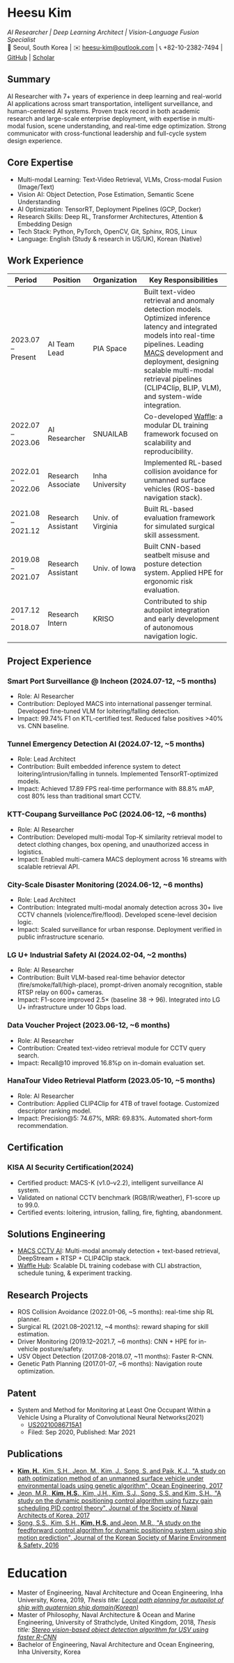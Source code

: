 <!-- <img src="https://github.com/oneQuery/oneQuery.github.io/assets/24229051/59754b18-5a66-4ec7-b8c2-5f6166af9485" width="141" height="180"> -->

# Heesu Kim
_AI Researcher | Deep Learning Architect | Vision-Language Fusion Specialist_  
📍 Seoul, South Korea | ✉️ heesu-kim@outlook.com | 📞 +82-10-2382-7494 | [GitHub](https://github.com/heesu-pia) | [Scholar](https://scholar.google.com/citations?hl=en&user=foCKZlQAAAAJ)

## Summary
AI Researcher with 7+ years of experience in deep learning and real-world AI applications across smart transportation, intelligent surveillance, and human-centered AI systems. Proven track record in both academic research and large-scale enterprise deployment, with expertise in multi-modal fusion, scene understanding, and real-time edge optimization. Strong communicator with cross-functional leadership and full-cycle system design experience.

## Core Expertise
- Multi-modal Learning: Text-Video Retrieval, VLMs, Cross-modal Fusion (Image/Text)
- Vision AI: Object Detection, Pose Estimation, Semantic Scene Understanding
- AI Optimization: TensorRT, Deployment Pipelines (GCP, Docker)
- Research Skills: Deep RL, Transformer Architectures, Attention & Embedding Design
- Tech Stack: Python, PyTorch, OpenCV, Git, Sphinx, ROS, Linux
- Language: English (Study & research in US/UK), Korean (Native)

## Work Experience

| Period             | Position              | Organization     | Key Responsibilities                                                                                          |
|--------------------|------------------------|------------------|----------------------------------------------------------------------------------------------------------------|
| 2023.07 – Present  | AI Team Lead           | PIA Space        | Built text-video retrieval and anomaly detection models. Optimized inference latency and integrated models into real-time pipelines. Leading [MACS](https://pia.space/#MACS) development and deployment, designing scalable multi-modal retrieval pipelines (CLIP4Clip, BLIP, VLM), and system-wide integration. |
| 2022.07 – 2023.06  | AI Researcher          | SNUAILAB         | Co-developed [Waffle](https://github.com/snuailab/waffle_hub): a modular DL training framework focused on scalability and reproducibility.              |
| 2022.01 – 2022.06  | Research Associate     | Inha University  | Implemented RL-based collision avoidance for unmanned surface vehicles (ROS-based navigation stack).         |
| 2021.08 – 2021.12  | Research Assistant     | Univ. of Virginia| Built RL-based evaluation framework for simulated surgical skill assessment.                                 |
| 2019.08 – 2021.07  | Research Assistant     | Univ. of Iowa    | Built CNN-based seatbelt misuse and posture detection system. Applied HPE for ergonomic risk evaluation.     |
| 2017.12 – 2018.07  | Research Intern        | KRISO            | Contributed to ship autopilot integration and early development of autonomous navigation logic.              |

<!--
### **AI Solution Team Leader / Tech Lead, [PIA Space](https://pia.space/)**
_2024–Present_
- Lead architect of "[MACS](https://pia.space/#MACS)": real-time AI CCTV solution with multi-modal event detection.
- Designed scalable pipelines for vision-language fusion (CLIP4Clip, BLIP, custom VLMs).
- Deployed solutions in smart cities, industrial sites, and urban infastructure systems.

### **AI Engineer, [PIA Space](https://pia.space/)**  
_2023-2024_
- Developed text-to-video retrieval & temporal grounding algorithms for scene analysis.
- Built training pipelines using large-scale video-text datasets and optimized inference latency.

### **AI Researcher, [SNUAILAB](http://www.snuailab.com/)** 
_2022-2023_
- Co-developed "[Waffle](https://github.com/snuailab/waffle_hub)": a modular deep learning framework for scalable training/inference.
- Focused on reproducibility, adaptive scheduling, and model compression.

### **Research Associate, Inha University**  
_2022_
- Implemented collision avoidance for unmanned surface vehicles using RL on ROS.

### **Research Assistant, University of Virginia**  
_2021-2022_
- Developed reinforcement learning framework to evaluate surgical skills using simulation.

### **Research Assistant, University of Iowa**  
_2019-2021_
- Designed CNN-based driver monitoring system detecting seatbelt misuse and posture.
- Integrated pose estimation for ergonomic assessment.

### **Internship, KRISO**  
_2017-2018_
- Worked on **ship autopilot system integration**, contributing to **autonomous navigation algorithms**.
-->

## **Project Experience**

### Smart Port Surveillance @ Incheon (2024.07-12, ~5 months)
- Role: AI Researcher
- Contribution: Deployed MACS into international passenger terminal. Developed fine-tuned VLM for loitering/falling detection.
- Impact: 99.74% F1 on KTL-certified test. Reduced false positives >40% vs. CNN baseline.

### Tunnel Emergency Detection AI (2024.07-12, ~5 months)
- Role: Lead Architect
- Contribution: Built embedded inference system to detect loitering/intrusion/falling in tunnels. Implemented TensorRT-optimized models.
- Impact: Achieved 17.89 FPS real-time performance with 88.8% mAP, cost 80% less than traditional smart CCTV.

### KTT-Coupang Surveillance PoC (2024.06-12, ~6 months)
- Role: AI Researcher
- Contribution: Developed multi-modal Top-K similarity retrieval model to detect clothing changes, box opening, and unauthorized access in logistics.
- Impact: Enabled multi-camera MACS deployment across 16 streams with scalable retrieval API.

### City-Scale Disaster Monitoring (2024.06-12, ~6 months)
- Role: Lead Architect
- Contribution: Integrated multi-modal anomaly detection across 30+ live CCTV channels (violence/fire/flood). Developed scene-level decision logic.
- Impact: Scaled surveillance for urban response. Deployment verified in public infrastructure scenario.

### LG U+ Industrial Safety AI (2024.02-04, ~2 months)
- Role: AI Researcher
- Contribution: Built VLM-based real-time behavior detector (fire/smoke/fall/high-place), prompt-driven anomaly recognition, stable RTSP relay on 600+ cameras.
- Impact: F1-score improved 2.5× (baseline 38 → 96). Integrated into LG U+ infrastructure under 10 Gbps load.

### Data Voucher Project (2023.06-12, ~6 months)
- Role: AI Researcher
- Contribution: Created text-video retrieval module for CCTV query search.
- Impact: Recall@10 improved 16.8%p on in-domain evaluation set.

### HanaTour Video Retrieval Platform (2023.05-10, ~5 months)
- Role: AI Researcher
- Contribution: Applied CLIP4Clip for 4TB of travel footage. Customized descriptor ranking model.
- Impact: Precision@5: 74.67%, MRR: 69.83%. Automated short-form recommendation.

## Certification
### **KISA AI Security Certification(2024)**
- Certified product: MACS-K (v1.0–v2.2), intelligent surveillance AI system.
- Validated on national CCTV benchmark (RGB/IR/weather), F1-score up to 99.0.
- Certified events: loitering, intrusion, falling, fire, fighting, abandonment.

## Solutions Engineering
- [MACS CCTV AI](https://pia.space/#MACS): Multi-modal anomaly detection + text-based retrieval, DeepStream + RTSP + CLIP4Clip stack.
- [Waffle Hub](https://github.com/snuailab/waffle_hub): Scalable DL training codebase with CLI abstraction, schedule tuning, & experiment tracking.

<!-- 
### Government R&D Projects (B2G)
- 2024 Municipal CCTV Video Analysis Technology Demonstration Project
  - Project Title: "Multi-modal AI-based Disaster Safety Anomaly Detection CCTV Solution for Emergency Response"​
  - Duration: 2024​
  - Role: Lead AI Architect​
  - Responsibilities: Developed and deployed multi-camera anomaly detection systems capable of identifying events such as violence, fire, and flooding.​
  - Achievements: Enhanced public safety measures through real-time monitoring and rapid response capabilities.​

- Incheon Startup Park TRYOUT Smart-X Open Innovation Program (Incheon Port Authority)
  - Project Title: "Multi-modal AI Video Analysis Solution to Improve CCTV Monitoring Accuracy for Port Facility Security Management"​
  - Duration: 2024​
  - Role: AI Researcher​
  - Responsibilities: Deployed the MACS system in terminal environments to detect anomalies such as loitering and falling.​
  - Achievements: Achieved a 99.74% F1-score in detecting specified events, significantly reducing false positives and enhancing security operations.​

- 2024 Digital Innovation Company's Global Growth Voucher (R) Support Project
  - Project Title: "Real-time Emergency Detection Multi-modal AI CCTV Solution Inside and Outside Tunnels"​
  - Duration: 2024​
  - Role: Lead AI Architect​
  - Responsibilities: Developed AI surveillance systems optimized for embedded hardware to monitor tunnel environments for emergencies.​
  - Achievements: Achieved real-time processing speeds of 17.89 fps, ensuring timely detection and response to tunnel emergencies.​

- 2023 Data Voucher Support Project
  - Project Title: "Development of AI-based Real-time CCTV Video Analysis Solution"​
  - Duration: 2023​
  - Role: AI Researcher​
  - Responsibilities: Developed a text-video AI retrieval system to enhance the accuracy of domain-specific data analysis.​
  - Achievements: Achieved a 16.8 percentage point improvement in Recall@10 on domain-specific datasets, enhancing the system's retrieval performance.


### Enterprise AI Deployments (B2B)
- KTT-Coupang AI Surveillance PoC
  - Client: Coupang, in partnership with Korea Transportation Technology (KTT)
  - Duration: 2024-Present
  - Role: AI Researcher​
  - Responsibilities: Developed and fine-tuned a video anomaly detection system for logistics centers using text-video retrieval and Top-K similarity scoring. Targeted events included box opening, clothing change, and unauthorized access.
  - Achievements: Successfully deployed MACS to 16 real-time CCTV channels at Coupang Dongtan Logistics Center. Enabled detection of operational anomalies with improved interpretability, supporting future scalability for national logistics monitoring.

- Ad-lib Hotel AI Safety Monitoring
  - Client: Ad-lib Hotel (B2B site deployment)
  - Duration: 2024-Present
  - Role: AI Researcher​
  - Responsibilities: Installed and tested multi-modal AI solution tailored for hospitality environments, targeting guest - safety and behavioral anomaly detection.
  - Achievements: Improved response to unattended luggage and loitering scenarios. Demonstrated lightweight deployment feasibility for mid-sized facilities with minimal latency.
  
- LG U+ Industrial AI Safety System
  - Client: LG U+
  - Duration: 2024
  - Role: AI Researcher​
  - Responsibilities: Designed a vision-language model pipeline to detect abnormal behaviors in industrial environments such as fire, smoke, falling, and working at heights. Leveraged prompt-based event definitions and real-time RTSP integration.
  - Achievements: Verified F1-score improvement (96 vs. 38 baseline) across over 600 CCTV streams. Demonstrated seamless integration into LG U+ surveillance infrastructure with stability under high network throughput (10 Gbps backbone).
  
- HanaTour Smart Media AI Platform
  - Client: HanaTour
  - Duration: 2023
  - Role: AI Researcher​
  - Responsibilities: Built a short-form video editing support system by applying CLIP4Clip-based retrieval on 4TB of tour videos. Customized the ranking algorithm for travel-specific descriptors.
  - Achievements: Achieved Precision@5 of 74.67% and MRR of 69.83%. System significantly accelerated content curation, contributing to HanaTour’s digital transformation in travel media services.

## Solutions Development Highlights
### [MACS: Multi-modal AI CCTV Platform](https://pia.space/#MACS)
- Text-based retrieval + real-time visual event detection.
- Used CLIP/BLIP + spatio-temporal grounding.
- Deployed via Deepstream for scalable edge inference.

### [Waffle: Adaptive Deep Learning Framework](https://github.com/snuailab/waffle_hub)
- [GitHub](https://github.com/snuailab/waffle_hub)
- Designed training loop abstractions, auto-logging, checkpointing, scheduler integration.
-->

## Research Projects
- ROS Collision Avoidance (2022.01-06, ~5 months): real-time ship RL planner.
- Surgical RL (2021.08–2021.12, ~4 months): reward shaping for skill estimation.
- Driver Monitoring (2019.12–2021.7, ~6 months): CNN + HPE for in-vehicle posture/safety.
- USV Object Detection (2017.08-2018.07, ~11 months): Faster R-CNN.
- Genetic Path Planning (2017.01-07, ~6 months): Navigation route optimization.
<!--
- Driver Monitoring System(2021): CNN-based seatbelt & posture classification in vehicle footage.
- Surgical Skill Evaluation(2021-2022): RL reward-shaping system for virtual surgical tasks.
- ROS-based Collision Avoidance(2022): Real-time agent navigation in dynamic maritime settings.
- Stereo Vision Object Detection(2018): Faster R-CNN applied to USV maritime safety.
- Genetic Path Optimization(2017): Route planning for USV under environmental loads.
-->

## Patent
- System and Method for Monitoring at Least One Occupant Within a Vehicle Using a Plurality of Convolutional Neural Networks(2021)  
  - [US20210086715A1](https://patents.google.com/patent/US20210086715A1/en)  
  - Filed: Sep 2020, Published: Mar 2021

<!--
## Certifications

## **Teaching & Community**

### **ROKAF AI Training Program (2024)**
- Delivered 3-day curriculum on CV/NLP/fusion for military applications.
- Hands-on labs: CLIP-based retrieval, text classification, attention visualization.
-->

## Publications
- [**Kim, H.**, Kim, S.H., Jeon, M., Kim, J., Song, S. and Paik, K.J., "A study on path optimization method of an unmanned surface vehicle under environmental loads using genetic algorithm", Ocean Engineering, 2017](https://doi.org/10.1016/j.oceaneng.2017.07.040)
- [Jeon, M.R., **Kim, H.S.**, Kim, J.H., Kim, S.J., Song, S.S. and Kim, S.H., "A study on the dynamic positioning control algorithm using fuzzy gain scheduling PID control theory", Journal of the Society of Naval Architects of Korea, 2017](http://dx.doi.org/10.3744/SNAK.2017.54.2.102)
- [Song, S.S., Kim, S.H., **Kim, H.S.** and Jeon, M.R., "A study on the feedforward control algorithm for dynamic positioning system using ship motion prediction", Journal of the Korean Society of Marine Environment & Safety, 2016](https://doi.org/10.7837/kosomes.2016.22.1.129)

<!--
## Conference Publications
- **Heesu Kim**, Sehyun Chun, Stephen Baek. “Detecting Adequate Use of a Seat Belt for Driver Monitoring System”, Research Open House (Virtual), 2020, University of Iowa, USA
- **Heesu Kim**, Evangelos Bolourouris, Sanghyun Kim, “Object Detection Algorithm for Unmanned Surface Vehicle using Faster R-CNN”, WMTC, 2018, Shanghai, China
- **Heesu Kim**, Sanghyun Kim. “A Study on Heave and Pitch Motion Control of Fully-Submerged Hydrofoil using Deep Q-Network”, General Meeting and Annual Autumn Conference of the Society of Naval Architects of Korea, 2018, Changwon, Republic of Korea
- **Heesu Kim**, “A study on dynamic obstacle avoidance for Unmanned Surface Vehicle using Deep Q-Network”, PAAMES / AMEC, 2018,  BEXCO, Busan, Republic of Korea Joint Symposium, ICC JEJU, Jeju, Republic of Korea
- **Heesu Kim**, Evangelos Boulougouris. “A study on algorithm of vision-based real-time object recognition for USV using Faster R-CNN”, KAOSTS, 2018, Republic of Korea
- **Heesu Kim**, Evangelos Boulougouris. “Vision based collision risk for Unmanned Surface Vehicle using Faster Region based Convolutional Neural Network”, EKC, 2017, Stockholm, Sweden
- **Heesu Kim**, Sanghyun Kim. “A study on optimized path selection algorithm for unmanned surface vehicles under ocean environmental loads”, ANC, 2016, Yeosu Expo, Yeosu, Republic of Korea
- **Heesu Kim**, Sanghyun Kim. “A study on optimized path selection algorithm for unmanned surface vehicles under ocean environmental loads”, KAOSTS Joint Symposium, 2016, BEXCO, Busan, Republic of Korea
- **Heesu Kim**, Soonseok Song, Maro Jeon, Sanghyun Kim. “A study on the feedforward control algorithm for dynamic positioning system using ship motion prediction”,
ISFT, 2016, Harbin, China
-->

# Education
- Master of Engineering, Naval Architecture and Ocean Engineering, Inha University, Korea, 2019, _Thesis title: [Local path planning for autopilot of ship with quaternion ship domain(Korean)](https://inha.primo.exlibrisgroup.com/discovery/fulldisplay?docid=alma991009103061005086&context=L&vid=82KST_INH:INHA&lang=ko&search_scope=MyInst_and_CI&adaptor=Local%20Search%20Engine&tab=Everything&query=any,contains,%EA%B9%80%ED%9D%AC%EC%88%98&offset=0)_
- Master of Philosophy, Naval Architecture & Ocean and Marine Engineering, University of Strathclyde, United Kingdom, 2018, _Thesis title: [Stereo vision-based object detection algorithm for USV using faster R-CNN](https://stax.strath.ac.uk/concern/theses/4b29b6075)_
- Bachelor of Engineering, Naval Architecture and Ocean Engineering, Inha University, Korea

<!--
## Contact
hs.kim@pia.space
-->
